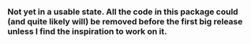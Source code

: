 ### Not yet in a usable state. All the code in this package could (and quite likely will) be removed before the first big release unless I find the inspiration to work on it.